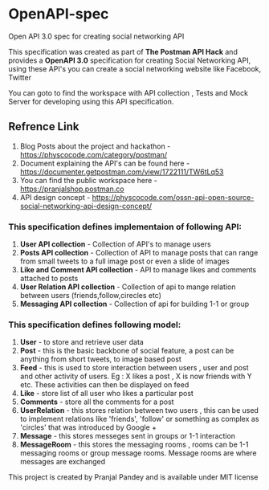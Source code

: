# OpenAPI-spec
Open API 3.0 spec for creating social networking API

This specification was created as part of **The Postman API Hack** and provides a **OpenAPI 3.0** specification for creating Social Networking API, using these API's you can create a social networking website like Facebook, Twitter

You can goto  to find the workspace with API collection , Tests and Mock Server for developing using this API specification. 


## Refrence Link
1) Blog Posts about the project and hackathon - https://physcocode.com/category/postman/
2) Document explaining the API's can be found here - https://documenter.getpostman.com/view/1722111/TW6tLq53
3) You can find the public workspace here - https://pranjalshop.postman.co
4) API design concept - https://physcocode.com/ossn-api-open-source-social-networking-api-design-concept/

### This specification defines implementaion of following API:
1) **User API collection** - Collection of API's to manage users
2) **Posts API collection** - Collection of API to manage posts that can range from small tweets to a full image post or even a slide of images
3) **Like and Comment API collection** - API to manage likes and comments attached to posts
4) **User Relation API collection** - Collection of api to mange relation between users (friends,follow,cirecles etc)
5) **Messaging API collection** - Collection of api for building 1-1 or group

### This specification defines following model:
1) **User** - to store and retrieve user data
2) **Post** - this is the basic backbone of social feature, a post can be anything from short tweets, to image based post 
3) **Feed** - this is used to store interaction between users , user and post and other activity of users. Eg : X likes a post , X is now friends with Y etc. These activities can then be displayed on feed
4) **Like** - store list of all user who likes a particular post
5) **Comments** - store all the comments for a post
6) **UserRelation** - this stores relation between two users , this can be used to implement relations like 'friends', 'follow' or something as complex as 'circles' that was introduced by Google +
7) **Message** - this stores messeges sent in groups or 1-1 interaction
8) **MessageRoom** - this stores the messaging rooms , rooms can be 1-1 messaging rooms or group message rooms. Message rooms are where messages are exchanged

This project is created by Pranjal Pandey and is available under MIT license
